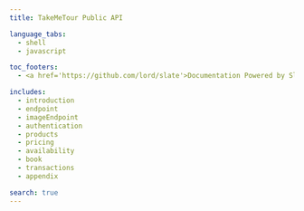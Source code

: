 ```yaml
---
title: TakeMeTour Public API

language_tabs:
  - shell
  - javascript

toc_footers:
  - <a href='https://github.com/lord/slate'>Documentation Powered by Slate</a>

includes:
  - introduction
  - endpoint
  - imageEndpoint
  - authentication
  - products
  - pricing
  - availability
  - book
  - transactions
  - appendix

search: true
---
```

